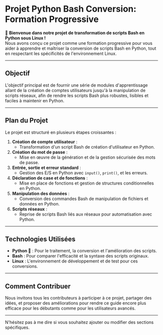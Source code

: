 # Projet Python Bash Conversion: Formation Progressive

🍃 **Bienvenue dans notre projet de transformation de scripts Bash en Python sous Linux !**  
Nous avons conçu ce projet comme une formation progressive pour vous aider à apprendre et maîtriser la conversion de scripts Bash en Python, tout en respectant les spécificités de l'environnement Linux.

---

## Objectif

L'objectif principal est de fournir une série de modules d'apprentissage allant de la création de comptes utilisateurs jusqu'à la manipulation de scripts réseaux, afin de rendre les scripts Bash plus robustes, lisibles et faciles à maintenir en Python.

---

## Plan du Projet

Le projet est structuré en plusieurs étapes croissantes :

1. **Création de compte utilisateur** : 
   - Transformation d'un script Bash de création d'utilisateur en Python.
2. **Création du mot de passe** : 
   - Mise en œuvre de la génération et de la gestion sécurisée des mots de passe.
3. **Entrée, sortie et erreur standard** : 
   - Gestion des E/S en Python avec `input()`, `print()`, et les erreurs.
4. **Déclaration de case et de fonctions** : 
   - Mise en place de fonctions et gestion de structures conditionnelles en Python.
5. **Manipulation des données** : 
   - Conversion des commandes Bash de manipulation de fichiers et données en Python.
6. **Scripts réseaux** : 
   - Reprise de scripts Bash liés aux réseaux pour automatisation avec Python.

---

## Technologies Utilisées

- **Python 🐍** : Pour le traitement, la conversion et l'amélioration des scripts.
- **Bash** : Pour comparer l'efficacité et la syntaxe des scripts originaux.
- **Linux** : L'environnement de développement et de test pour ces conversions.

---

## Comment Contribuer

Nous invitons tous les contributeurs à participer à ce projet, partager des idées, et proposer des améliorations pour rendre ce guide encore plus efficace pour les débutants comme pour les utilisateurs avancés.

---

N'hésitez pas à me dire si vous souhaitez ajouter ou modifier des sections spécifiques.
